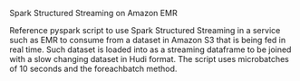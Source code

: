 Spark Structured Streaming on Amazon EMR

Reference pyspark script to use Spark Structured Streaming in a service such as EMR to consume from a dataset in Amazon S3 that is being fed in real time. Such dataset is loaded into as a streaming dataframe to be joined with a slow changing dataset in Hudi format. The script uses microbatches of 10 seconds and the foreachbatch method.
